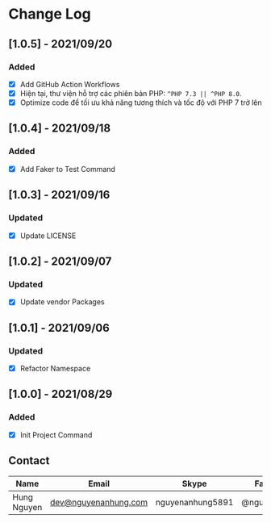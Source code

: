 # Change Log

## [1.0.5] - 2021/09/20

### Added

- [x] Add GitHub Action Workflows
- [x] Hiện tại, thư viện hỗ trợ các phiên bản PHP: `^PHP 7.3 || ^PHP 8.0`.
- [x] Optimize code để tối ưu khả năng tương thích và tốc độ với PHP 7 trở lên

## [1.0.4] - 2021/09/18

### Added

- [x] Add Faker to Test Command

## [1.0.3] - 2021/09/16

### Updated

- [x] Update LICENSE

## [1.0.2] - 2021/09/07

### Updated

- [x] Update vendor Packages

## [1.0.1] - 2021/09/06

### Updated

- [x] Refactor Namespace

## [1.0.0] - 2021/08/29

### Added

- [x] Init Project Command

## Contact

| Name        | Email                | Skype            | Facebook      |
| ----------- | -------------------- | ---------------- | ------------- |
| Hung Nguyen | dev@nguyenanhung.com | nguyenanhung5891 | @nguyenanhung |
